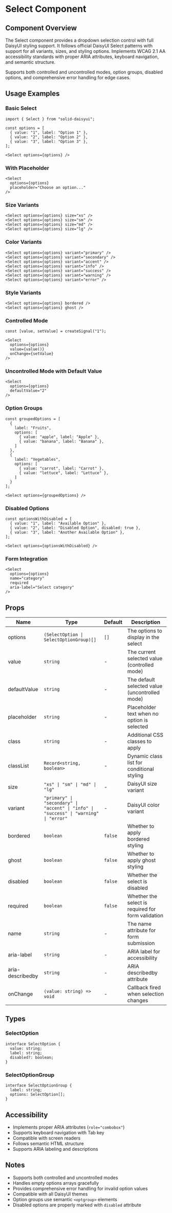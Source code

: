 # Select Component

## Component Overview

The Select component provides a dropdown selection control with full DaisyUI styling support. It follows official DaisyUI Select patterns with support for all variants, sizes, and styling options. Implements WCAG 2.1 AA accessibility standards with proper ARIA attributes, keyboard navigation, and semantic structure.

Supports both controlled and uncontrolled modes, option groups, disabled options, and comprehensive error handling for edge cases.

## Usage Examples

### Basic Select
```tsx
import { Select } from "solid-daisyui";

const options = [
  { value: "1", label: "Option 1" },
  { value: "2", label: "Option 2" },
  { value: "3", label: "Option 3" },
];

<Select options={options} />
```

### With Placeholder
```tsx
<Select 
  options={options} 
  placeholder="Choose an option..."
/>
```

### Size Variants
```tsx
<Select options={options} size="xs" />
<Select options={options} size="sm" />
<Select options={options} size="md" />
<Select options={options} size="lg" />
```

### Color Variants
```tsx
<Select options={options} variant="primary" />
<Select options={options} variant="secondary" />
<Select options={options} variant="accent" />
<Select options={options} variant="info" />
<Select options={options} variant="success" />
<Select options={options} variant="warning" />
<Select options={options} variant="error" />
```

### Style Variants
```tsx
<Select options={options} bordered />
<Select options={options} ghost />
```

### Controlled Mode
```tsx
const [value, setValue] = createSignal("1");

<Select 
  options={options}
  value={value()}
  onChange={setValue}
/>
```

### Uncontrolled Mode with Default Value
```tsx
<Select 
  options={options}
  defaultValue="2"
/>
```

### Option Groups
```tsx
const groupedOptions = [
  {
    label: "Fruits",
    options: [
      { value: "apple", label: "Apple" },
      { value: "banana", label: "Banana" },
    ]
  },
  {
    label: "Vegetables",
    options: [
      { value: "carrot", label: "Carrot" },
      { value: "lettuce", label: "Lettuce" },
    ]
  }
];

<Select options={groupedOptions} />
```

### Disabled Options
```tsx
const optionsWithDisabled = [
  { value: "1", label: "Available Option" },
  { value: "2", label: "Disabled Option", disabled: true },
  { value: "3", label: "Another Available Option" },
];

<Select options={optionsWithDisabled} />
```

### Form Integration
```tsx
<Select 
  options={options}
  name="category"
  required
  aria-label="Select category"
/>
```

## Props

| Name | Type | Default | Description |
| ---- | ---- | ------- | ----------- |
| options | `(SelectOption \| SelectOptionGroup)[]` | `[]` | The options to display in the select |
| value | `string` | - | The current selected value (controlled mode) |
| defaultValue | `string` | - | The default selected value (uncontrolled mode) |
| placeholder | `string` | - | Placeholder text when no option is selected |
| class | `string` | - | Additional CSS classes to apply |
| classList | `Record<string, boolean>` | - | Dynamic class list for conditional styling |
| size | `"xs" \| "sm" \| "md" \| "lg"` | - | DaisyUI size variant |
| variant | `"primary" \| "secondary" \| "accent" \| "info" \| "success" \| "warning" \| "error"` | - | DaisyUI color variant |
| bordered | `boolean` | `false` | Whether to apply bordered styling |
| ghost | `boolean` | `false` | Whether to apply ghost styling |
| disabled | `boolean` | `false` | Whether the select is disabled |
| required | `boolean` | `false` | Whether the select is required for form validation |
| name | `string` | - | The name attribute for form submission |
| aria-label | `string` | - | ARIA label for accessibility |
| aria-describedby | `string` | - | ARIA describedby attribute |
| onChange | `(value: string) => void` | - | Callback fired when selection changes |

## Types

### SelectOption
```tsx
interface SelectOption {
  value: string;
  label: string;
  disabled?: boolean;
}
```

### SelectOptionGroup
```tsx
interface SelectOptionGroup {
  label: string;
  options: SelectOption[];
}
```

## Accessibility

- Implements proper ARIA attributes (`role="combobox"`)
- Supports keyboard navigation with Tab key
- Compatible with screen readers
- Follows semantic HTML structure
- Supports ARIA labeling and descriptions

## Notes

- Supports both controlled and uncontrolled modes
- Handles empty options arrays gracefully
- Provides comprehensive error handling for invalid option values
- Compatible with all DaisyUI themes
- Option groups use semantic `<optgroup>` elements
- Disabled options are properly marked with `disabled` attribute
